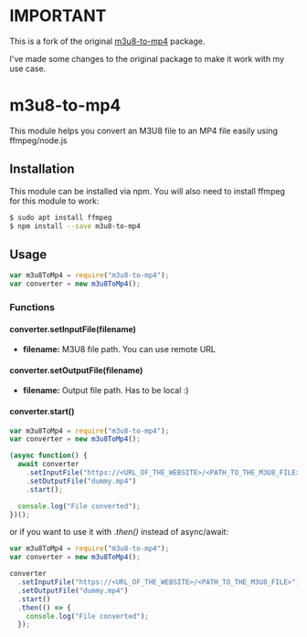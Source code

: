 # IMPORTANT

This is a fork of the original [m3u8-to-mp4](https://github.com/furkaninanc/m3u8-to-mp4) package.

I've made some changes to the original package to make it work with my use case.

# m3u8-to-mp4

This module helps you convert an M3U8 file to an MP4 file easily using ffmpeg/node.js

## Installation

This module can be installed via npm. You will also need to install ffmpeg for this module to work:

```sh
$ sudo apt install ffmpeg
$ npm install --save m3u8-to-mp4
```

## Usage

```js
var m3u8ToMp4 = require("m3u8-to-mp4");
var converter = new m3u8ToMp4();
```

### Functions

#### converter.setInputFile(filename)

- **filename:** M3U8 file path. You can use remote URL

#### converter.setOutputFile(filename)

- **filename:** Output file path. Has to be local :)

#### converter.start()

```js
var m3u8ToMp4 = require("m3u8-to-mp4");
var converter = new m3u8ToMp4();

(async function() {
  await converter
    .setInputFile("https://<URL_OF_THE_WEBSITE>/<PATH_TO_THE_M3U8_FILE>")
    .setOutputFile("dummy.mp4")
    .start();

  console.log("File converted");
})();
```

or if you want to use it with _.then()_ instead of async/await:

```js
var m3u8ToMp4 = require("m3u8-to-mp4");
var converter = new m3u8ToMp4();

converter
  .setInputFile("https://<URL_OF_THE_WEBSITE>/<PATH_TO_THE_M3U8_FILE>")
  .setOutputFile("dummy.mp4")
  .start()
  .then(() => {
    console.log("File converted");
  });
```
